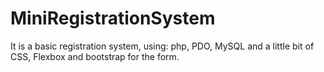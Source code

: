 # MiniRegistrationSystem
It is a basic registration system, using: php, PDO, MySQL and a little bit of CSS, Flexbox and bootstrap for the form.
